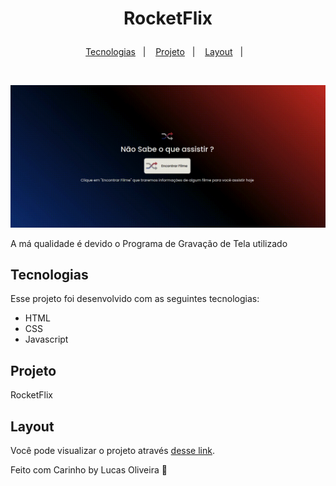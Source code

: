 <h1 align="center">
  <p> RocketFlix</p>
</h1>

<p align="center">
  <a href="#-tecnologias">Tecnologias</a>&nbsp;&nbsp;&nbsp;|&nbsp;&nbsp;&nbsp;
  <a href="#-projeto">Projeto</a>&nbsp;&nbsp;&nbsp;|&nbsp;&nbsp;&nbsp;
  <a href="#-layout">Layout</a>&nbsp;&nbsp;&nbsp;|&nbsp;&nbsp;&nbsp;
</p>

<br>

<p align="center">
   <img alt="RocketFlix" title="RocketFlix" src="https://github.com/LuskarDev/RocketFlix/blob/main/images/RocketFlix.gif" width="720px" />
  <figcaption>A má qualidade é devido o Programa de Gravação de Tela utilizado </figcaption>
</p>

## Tecnologias

Esse projeto foi desenvolvido com as seguintes tecnologias:

- HTML
- CSS
- Javascript

## Projeto
RocketFlix

## Layout

Você pode visualizar o projeto através [desse link](https://luskardev.github.io/RocketFlix/).


Feito com Carinho by Lucas Oliveira :wave:
